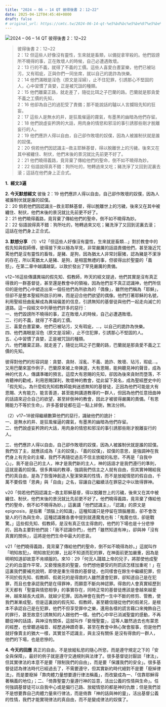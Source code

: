 ```yaml
---
title: "2024 – 06 – 14 QT 彼得後書 2：12~22"
date: 2025-04-12T04:45:48+0800
draft: false
# original_url: https://cmtc.tw/2024-06-14-qt-%e5%bd%bc%e5%be%97%e5%be%8c%e6%9b%b8-2%ef%bc%9a1222
---
```


![2024 – 06 – 14 QT 彼得後書 2：12\~22](/images/qt.jpg  "2024 – 06 – 14 QT 彼得後書 2：12\~22")

> 彼得後書 2：12\~22  
> 2：12 但這些人好像沒有靈性，生來就是畜類，以備捉拿宰殺的。他們毀謗所不曉得的事，正在敗壞人的時候，自己必遭遇敗壞。  
> 2：13 行的不義，就得了不義的工價。這些人喜愛白晝宴樂，他們已被玷污，又有瑕疵，正與你們一同坐席，就以自己的詭詐為快樂。  
> 2：14 他們滿眼是淫色（原文是淫婦），止不住犯罪，引誘那心不堅固的人，心中習慣了貪婪，正是被咒詛的種類。  
> 2：15 他們離棄正路，就走差了，隨從比珥之子巴蘭的路。巴蘭就是那貪愛不義之工價的先知，  
> 2：16 他卻為自己的過犯受了責備；那不能說話的驢以人言攔阻先知的狂妄。  
> 2：17 這些人是無水的井，是狂風催逼的霧氣，有墨黑的幽暗為他們存留。  
> 2：18 他們說虛妄矜誇的大話，用肉身的情慾和邪淫的事引誘那些剛才脫離妄行的人。  
> 2：19 他們應許人得以自由，自己卻作敗壞的奴僕，因為人被誰制伏就是誰的奴僕。  
> 2：20 倘若他們因認識主─救主耶穌基督，得以脫離世上的污穢，後來又在其中被纏住、制伏，他們末後的景況就比先前更不好了。  
> 2：21 他們曉得義路，竟背棄了傳給他們的聖命，倒不如不曉得為妙。  
> 2：22 俗語說得真不錯：狗所吐的，牠轉過來又吃；豬洗淨了又回到泥裏去滾；這話在他們身上正合式。

**1.  經文3遍**

**2. 今天默想經文**
彼後 2：19 他們應許人得以自由，自己卻作敗壞的奴僕，因為人被誰制伏就是誰的奴僕。  
2：20 倘若他們因認識主─救主耶穌基督，得以脫離世上的污穢，後來又在其中被纏住、制伏，他們末後的景況就比先前更不好了。  
2：21 他們曉得義路，竟背棄了傳給他們的聖命，倒不如不曉得為妙。  
2：22 俗語說得真不錯：狗所吐的，牠轉過來又吃；豬洗淨了又回到泥裏去滾；這話在他們身上正合式。

**3. 默想分享**
（1）v12「但這些人好像沒有靈性，生來就是畜類…」對於教會中的假先知與假師傅，彼得接下來以極為罕見，非常嚴厲的話語責備他們，甚至幾近咒罵他們是沒有靈性的畜牲，是豬、是狗，因為猶太人非常討厭猪，認為豬是不潔淨的存在，所以罵猶太人是豬、是狗，是相當無禮的事，但彼得出於聖靈的「義怒」，在第二章中越講越氣，以致於發出了罕見嚴厲的責備。

v12\~16這些傳講異端的假先知、假教師，昨天的經文提過，他們其實是沒有真正得救的一群基督徒，甚至還是教會中的領袖，因為他們並不真正認識神，他們所信仰的是他們心中塑造出來一個任他們為所欲為的「偶像」，雖然他們稱為「耶穌」，但卻不是整本聖經所啟示的神，而是迎合他們欲望的偶像。他們打著耶穌的名號，利用聖經扭曲亂解成為異端偏差的信息，引誘無知的基督徒與他們一起走向滅亡的道路。這一段經文中列舉他們許多的惡行：  
一、他們毀謗所不曉得的事，正在敗壞人的時候，自己必遭遇敗壞。  
二、行的不義，就得了不義的工價。  
三、喜愛白晝宴樂，他們已被玷污，又有瑕疵，…，以自己的詭詐為快樂。  
四、他們滿眼是淫色（原文是淫婦），止不住犯罪，引誘那心不堅固的人。  
五、心中習慣了貪婪，正是被咒詛的種類。  
六、他們離棄正路，就走差了，隨從比珥之子巴蘭的路，巴蘭就是那貪愛不義之工價的先知。

彼得對他們的形容詞是：貪婪、貪財、淫亂、不義、詭詐、敗壞、玷污，瑕疵…。又用巴蘭來當作例子，巴蘭原來被上帝揀選，大有恩賜，能夠聽見神的聲音，成為神的代言人，傳講準確的預言。這麼大有恩賜的先知，卻因為後來貪財而墮落，不肯聽神的勸戒，利用恩賜謀利，敗壞神的教會，從此留下臭名，成為聖經歷史中的「假先知」。為什麼假先知假教師能夠迷惑無知的基督徒，正因為他們可能是大有恩賜、大有能力，能言善道，甚至能夠講道教導的一群人，但因為他們任意扭曲神的話語來迎合自己的欲望，甚至絆倒神的教會，因此才被彼得嚴厲的責備。「有恩賜能力不等於生命」，許多基督徒都在這一點上絆倒，無法分辨。

（2）v17\~18彼得繼續數算他們的惡行，識破他們的詭計：  
一、是無水的井、是狂風催逼的霧氣，有墨黑的幽暗為他們存留。  
二、他們說虛妄矜誇的大話，用肉身的情慾和邪淫的事引誘那些剛才脫離妄行的人。

三、他們應許人得以自由，自己卻作敗壞的奴僕，因為人被誰制伏就是誰的奴僕。  
我們信了主，就應該成為「主的奴僕」、「義的奴僕」，奴僕的意思，是強調神在我們身上有完全的主權，我們不再隨從過去不信主放縱的私慾，不再是「自我中心」，我不是自己的主人，神才是我們新的主人，神的話語才是我們遵行的準則，這就是義的奴僕。很多異端的教導，強調我們信主之人就有自由，但其實神賜給我們的真自由，是為了恢復神創造人聖潔榮美的性情，而不是放縱情慾的假自由，千萬不要假借「恩典」與「自由」之名，容讓自己繼續活在罪惡之中以致得罪神。

v20「倘若他們因認識主─救主耶穌基督，得以脫離世上的污穢，後來又在其中被纏住、制伏，他們末後的景況就比先前更不好了。他們曉得義路，竟背棄了傳給他們的聖命，倒不如不曉得為妙。」這裏講「他們認識主」，「認識」的原文是epignosis，是指著「頭腦上的知識」，這種知識只是停留在頭腦層面，卻不會改變人的行為與生命，這種認識雅各書中提到就連魔鬼也有：「鬼魔也信，卻是戰驚。」這些假先知、假教師，是沒有真正信主得救的，他們的下場也是十分悲慘的，因為主要對他們說：「我不認識你們」，他們「雖然知道有神」，卻與神「沒有真實的關係」，這將是他們生命中最大的悲哀。

v21「他們曉得義路，竟背棄了傳給他們的聖命，倒不如不曉得為妙。」這就叫作「明知故犯」，明知故犯的罪，比起不知道而犯的罪，在神面前更加嚴重，因為是明明知道卻故意不肯順服的。來10：29「何況人踐踏上帝的兒子，將那使他成聖之約的血當作平常，又褻慢施恩的聖靈，你們想他要受的刑罰該怎樣加重呢！」在這裏我們要補充說明，即使是重生得救的基督徒，也同樣會在餘生中繼續犯罪，但不同於假先知、假教師、假弟兄的是得救的人雖然還會犯罪，卻知道自己是在犯罪，而且也會承認我們是在得罪神，而願意不斷向神認罪。得救的人會真實經歷到天天都有「聖靈與情慾相爭」的事實存在，同時正常的基督徒應該是會越來越愛神，越來越長大成熟，就越少犯罪。因為神會在我們一生中不斷的修剪、管教，使我們漸漸成聖。但是這裏說的假先知、假教師，甚至聽信隨從他們的假弟兄，是根本不承認自己是在犯罪，他們不但享受罪中之樂，還用各樣的謊言藉口來掩飾自己的罪行，甚至故意引誘無知的人跟他們一樣。他們心中早已消滅聖靈的感動，不再聽從神的話語，與神沒有關係，這就叫作「褻慢聖靈」，這等人雖然過去也有蒙恩的經歷，也曾聽過福音、經歷過神蹟奇事，甚至在教會中熱心聚會服事，但是他們就好像賣主的猶大一樣，其實並不認識主，與主沒有關係 是沒有得救的一群人，他們的下場，也是悲慘的。

**4. 今天的回應**
真正的自由，不是放縱私慾的隨心所慾，而是遵守規定之下的「安全與保障」，最好的例子就是遵守交通規則與法律了。很多基督徒討厭談「律法」，但其實律法的本意不是要「限制我們的自由」，而是要「保護我們的安全」。很多基督徒認為律法時代已經過去了，不需要遵守，但其實新約時代絕對不是要「廢掉律法」，而是要廢掉「靠肉體力量想要遵行律法稱義」，而改變成為一、「信靠耶穌得著稱義的地位」；二、「倚靠聖靈力量遵行神的旨意，活出公義的性情與生命」。任何強調基督徒可以自我中心或是偏行己路、放縱情慾的都是神的仇敵；但是我們並不是想要靠自己肉體力量來行律法，而是倚靠「神的話與神的靈」，活出基督公義的性情，我們才能實現律法的真自由，而不是變成律法的奴僕了。

